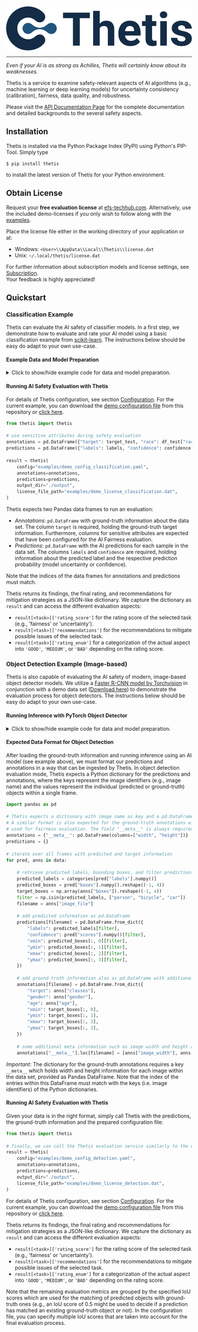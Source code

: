 ![Thetis Logo](https://github.com/EFS-OpenSource/Thetis/blob/main/docs/source/_static/thetis-logo.png?raw=true)

--------------------------------------------------------------------------------

_Even if your AI is as strong as Achilles, Thetis will certainly know about its weaknesses._

Thetis is a service to examine safety-relevant aspects of AI algorithms (e.g., machine learning or deep learning models)
for uncertainty consistency (calibration), fairness, data quality, and robustness.

Please visit the [API Documentation Page](https://efs-opensource.github.io/Thetis/index.html) for the 
complete documentation and detailed backgrounds to the several safety aspects.

## Installation

Thetis is installed via the Python Package Index (PyPI) using Python's PIP-Tool. Simply type

```shell
$ pip install thetis
```

to install the latest version of Thetis for your Python environment.

## Obtain License

Request your **free evaluation license** at [efs-techhub.com](https://efs-techhub.com/efs-portfolio/loesungen/thetis).
Alternatively, use the included demo-licenses if you only wish to follow along with the [examples](examples).

Place the license file either in the working directory of your application or at:

* Windows: `<User>\\AppData\\Local\\Thetis\\license.dat`
* Unix: `~/.local/thetis/license.dat`

For further information about subscription models and license settings, see [Subscription](https://efs-opensource.github.io/Thetis/subscription.html).  
Your feedback is highly appreciated!

## Quickstart

### Classification Example

Thetis can evaluate the AI safety of classifier models.
In a first step, we demonstrate how to evaluate and rate your AI model using a basic classification
example from [scikit-learn](https://scikit-learn.org/).
The instructions below should be easy do adapt to your own use-case.

#### Example Data and Model Preparation

<details>
<summary>Click to show/hide example code for data and model preparation.</summary>

To start with our basic classification example, we need to load some data. In this tutorial, we use the
[Adult data set](https://www.openml.org/search?type=data&sort=runs&id=179&status=active).
This data set demonstrates a prediction task that determines whether a person earns over 50K a year.
Let us now load the data set using tools from the scikit-learn library.

*Note:* If your machine is behind a proxy server, downloading the example data as shown here may not work.
If that is the case for you, check out our detection example below.

```python
import pandas as pd
from sklearn.datasets import fetch_openml

testset_size = 10000

# use "fetch_openml" by scikit-learn to load "Adult" dataset from OpenML
dataset, target = fetch_openml(data_id=1590, return_X_y=True, parser="auto")

df_train, df_test = dataset.iloc[:-testset_size], dataset.iloc[-testset_size:]
target_train, target_test = target.iloc[:-testset_size], target.iloc[-testset_size:]

# drop columns with sensitive attributes from classifier input and convert categorical attributes to one-hot
df_train_cleared = df_train.drop(columns=["education", "race", "sex", "native-country", "relationship", "marital-status"])
df_test_cleared = df_test.drop(columns=["education", "race", "sex", "native-country", "relationship", "marital-status"])

# convert categorical columns to class codes with integer representation
categorical_columns = ["workclass", "occupation"]
df_train_cleared[categorical_columns] = df_train_cleared[categorical_columns].apply(lambda col: pd.Categorical(col).codes)
df_test_cleared[categorical_columns] = df_test_cleared[categorical_columns].apply(lambda col: pd.Categorical(col).codes)
```

This yields two [Pandas](https://pandas.pydata.org/) data frames with a reduced set of information.

In the next step, we train a simple Random Forest classifier on the training data using scikit-learn.
Furthermore, we make predictions on the test data using the trained model:

```python
from sklearn.ensemble import RandomForestClassifier

# initialize a Random Forest classifier and fit to training data
classifier = RandomForestClassifier(verbose=True)
classifier.fit(pd.get_dummies(df_train_cleared), target_train)

# finally, make predictions on the validation data set
confidence = classifier.predict_proba(pd.get_dummies(df_test_cleared))
labels = classifier.predict(pd.get_dummies(df_test_cleared))
```
</details>


#### Running AI Safety Evaluation with Thetis

For details of Thetis configuration, see section [Configuration](https://efs-opensource.github.io/Thetis/configuration.html). 
For the current example, you can download the [demo configuration file](https://raw.githubusercontent.com/EFS-OpenSource/Thetis/main/examples/demo_config_classification.yaml) 
from this repository or [click here](https://thetishostedfiles.blob.core.windows.net/demofiles/thetis_demo_classification.zip).

```python
from thetis import thetis

# use sensitive attributes during safety evaluation
annotations = pd.DataFrame({"target": target_test, "race": df_test["race"], "sex": df_test["sex"]})
predictions = pd.DataFrame({"labels": labels, "confidence": confidence[:, 1]}, index=annotations.index)

result = thetis(
    config="examples/demo_config_classification.yaml",
    annotations=annotations,
    predictions=predictions,
    output_dir="./output",
    license_file_path="examples/demo_license_classification.dat",
)
```

Thetis expects two Pandas data frames to run an evaluation:

* *Annotations*: `pd.DataFrame` with ground-truth information about the data set. The column `target` is required, holding
  the ground-truth target information. Furthermore, columns for sensitive attributes are expected that have been
  configured for the AI Fairness evaluation.
* *Predictions*: `pd.DataFrame` with the AI predictions for each sample in the data set. The columns `labels` and
  `confidence` are required, holding information about the predicted label and the respective prediction
  probability (model uncertainty or confidence).

Note that the indices of the data frames for annotations and predictions must match.

Thetis returns its findings, the final rating, and recommendations for mitigation strategies as a JSON-like dictionary.
We capture the dictionary as `result` and can access the different evaluation aspects:

* `result[<task>]['rating_score']` for the rating score of the selected task (e.g., 'fairness' or 'uncertainty').
* `result[<task>]['recommendations']` for the recommendations to mitigate possible issues of the selected task.
* `result[<task>]['rating_enum']` for a categorization of the actual aspect into `'GOOD'`, `'MEDIUM'`,
  or `'BAD'` depending on the rating score.


### Object Detection Example (Image-based)

Thetis is also capable of evaluating the AI safety of modern, image-based object detector models.
We utilize a [Faster R-CNN model by Torchvision](https://pytorch.org/vision/main/models/faster_rcnn.html) in conjunction
with a demo data set ([Download here](https://efs-techhub.com/efs-portfolio/loesungen/thetis)) to demonstrate the evaluation process for
object detectors. The instructions below should be easy do adapt to your own use-case.


#### Running Inference with PyTorch Object Detector

<details>
<summary>Click to show/hide example code for data and model preparation.</summary>

First, we need to load and initialize the [Faster R-CNN by Torchvision](https://pytorch.org/vision/main/models/faster_rcnn.html).

*Note:* If your machine is behind a proxy, you likely need to configure your environment so that the following code
can download the pre-trained model and data set. Set the `HTTP_PROXY` and `HTTPS_PROXY` environment variables to point
to your proxy server and port before launching python or jupyter.

```python
import numpy as np
from torchvision.io import read_image, ImageReadMode
from torchvision.models.detection import fasterrcnn_resnet50_fpn_v2, FasterRCNN_ResNet50_FPN_V2_Weights

# initialize object detection model from torchvision model zoo
weights = FasterRCNN_ResNet50_FPN_V2_Weights.DEFAULT
model = fasterrcnn_resnet50_fpn_v2(weights=weights)
model.eval()

# retrieve necessary image transformations (e.g., normalization, etc.) and available categories
preprocess = weights.transforms()
categories = np.array(weights.meta["categories"])
```

Note that the model is pre-trained on the MS COCO data set with several categories. In our example, we only
work with the categories "person", "bicycle", and "car". In the next step, download and extract
the [Demo Detection Data Set](https://thetishostedfiles.blob.core.windows.net/demofiles/thetis_demo_detection.zip) which is artificially generated using
the [Carla simulation engine](https://carla.org/). After download and extraction, we can load the JSON annotation
files and run inference with the Torchvision model:

```python
import os
from glob import glob
from tqdm import tqdm
import json
import torch

# set the inference device - if you have a CUDA device, you can set it to "cuda:<idx>"
device = "cpu"
# device = "cuda:0"

model.to(device)

# get a list of all JSON files
annotation_files = glob(os.path.join("demo_detection", "annotations", "*.json"))
data = []

# iterate over all JSON files and retrieve annotations
for filename in tqdm(annotation_files, desc="Running inference on images ..."):
    with open(filename, "r") as open_file:
        anns = json.load(open_file)

    # load respective image, run preprocessing (transformation) and finally run inference
    img = read_image(os.path.join("demo_detection", "img", anns["image_file"]), ImageReadMode.RGB)
    img = [preprocess(img).to(device=device)]

    # make inference and copy back to CPU (if CUDA device has been used for inference)
    with torch.no_grad():
        pred = model(img)[0]
        pred = {k: v.cpu() for k, v in pred.items()}

    # store predicted and target data for current frame
    data.append((pred, anns))
```
</details>

#### Expected Data Format for Object Detection

After loading the ground-truth information and running inference using an AI model (see example above),
we must format our predictions and annotations in a way that can be ingested by Thetis. In object detection evaluation mode,
Thetis expects a Python dictionary for the predictions and annotations, where the keys represent the image identifiers
(e.g., image name) and the values represent the individual (predicted or ground-truth) objects within a single frame.

```python
import pandas as pd

# Thetis expects a dictionary with image name as key and a pd.DataFrame with predicted information as value.
# A similar format is also expected for the ground-truth annotations with extra sensitive attributes
# used for fairness evaluation. The field "__meta__" is always required with meta information for each frame.
annotations = {"__meta__": pd.DataFrame(columns=["width", "height"])}
predictions = {}

# iterate over all frames with predicted and target information
for pred, anns in data:

    # retrieve predicted labels, bounding boxes, and filter predictions by label
    predicted_labels = categories[pred["labels"].numpy()]
    predicted_boxes = pred["boxes"].numpy().reshape((-1, 4))
    target_boxes = np.array(anns["boxes"]).reshape((-1, 4))
    filter = np.isin(predicted_labels, ["person", "bicycle", "car"])
    filename = anns["image_file"]

    # add predicted information as pd.DataFrame
    predictions[filename] = pd.DataFrame.from_dict({
        "labels": predicted_labels[filter],
        "confidence": pred["scores"].numpy()[filter],
        "xmin": predicted_boxes[:, 0][filter],
        "ymin": predicted_boxes[:, 1][filter],
        "xmax": predicted_boxes[:, 2][filter],
        "ymax": predicted_boxes[:, 3][filter],
    })

    # add ground-truth information also as pd.DataFrame with additional sensitive attributes
    annotations[filename] = pd.DataFrame.from_dict({
        "target": anns["classes"],
        "gender": anns["gender"],
        "age": anns["age"],
        "xmin": target_boxes[:, 0],
        "ymin": target_boxes[:, 1],
        "xmax": target_boxes[:, 2],
        "ymax": target_boxes[:, 3],
    })

    # some additional meta information such as image width and height are also required
    annotations["__meta__"].loc[filename] = [anns["image_width"], anns["image_height"]]
```

*Important*: The dictionary for the ground-truth annotations requires a key `__meta__` which holds width and height
information for each image within the data set, provided as Pandas DataFrame. Note that the index of the entries within
this DataFrame must match with the keys (i.e. image identifiers) of the Python dictionaries.

#### Running AI Safety Evaluation with Thetis

Given your data is in the right format, simply call Thetis with the predictions, the ground-truth information and the
prepared configuration file:

```python
from thetis import thetis

# finally, we can call the Thetis evaluation service similarly to the classification case
result = thetis(
    config="examples/demo_config_detection.yaml",
    annotations=annotations,
    predictions=predictions,
    output_dir="./output",
    license_file_path="examples/demo_license_detection.dat",
)
```

For details of Thetis configuration, see section [Configuration](https://efs-opensource.github.io/Thetis/configuration.html). 
For the current example, you can download the [demo configuration file](https://raw.githubusercontent.com/EFS-OpenSource/Thetis/main/examples/demo_config_detection.yaml)
from this repository or [click here](https://thetishostedfiles.blob.core.windows.net/demofiles/thetis_demo_detection.zip).

Thetis returns its findings, the final rating and recommendations for mitigation strategies as a JSON-like dictionary.
We capture the dictionary as `result` and can access the different evaluation aspects:

* `result[<task>]['rating_score']` for the rating score of the selected task (e.g., 'fairness' or 'uncertainty').
* `result[<task>]['recommendations']` for the recommendations to mitigate possible issues of the selected task.
* `result[<task>]['rating_enum']` for a categorization of the actual aspect into `'GOOD'`, `'MEDIUM'`,
  or `'BAD'` depending on the rating score.

Note that the remaining evaluation metrics are grouped by the specified IoU scores which are used for the matching
of predicted objects with ground-truth ones (e.g., an IoU score of 0.5 might be used to decide if a prediction
has matched an existing ground-truth object or not). In the configuration file, you can specify multiple IoU scores
that are taken into account for the final evaluation process.
